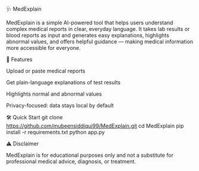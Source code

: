 🩺 MedExplain

MedExplain is a simple AI-powered tool that helps users understand complex medical reports in clear, everyday language.
It takes lab results or blood reports as input and generates easy explanations, highlights abnormal values, and offers helpful guidance — making medical information more accessible for everyone.

🚀 Features

Upload or paste medical reports

Get plain-language explanations of test results

Highlights normal and abnormal values

Privacy-focused: data stays local by default

🛠️ Quick Start
git clone https://github.com/mubeensiddiqui99/MedExplain.git
cd MedExplain
pip install -r requirements.txt
python app.py

⚠️ Disclaimer

MedExplain is for educational purposes only and not a substitute for professional medical advice, diagnosis, or treatment.
